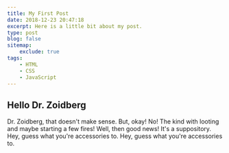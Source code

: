 ```yaml
---
title: My First Post
date: 2018-12-23 20:47:18
excerpt: Here is a little bit about my post.
type: post
blog: false
sitemap:
    exclude: true
tags:
    - HTML
    - CSS
    - JavaScript
---
```


## Hello Dr. Zoidberg

Dr. Zoidberg, that doesn't make sense. But, okay! No! The kind with looting and maybe starting a few fires! Well, then good news! It's a suppository. Hey, guess what you're accessories to. Hey, guess what you're accessories to.

